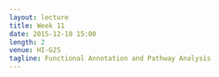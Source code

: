 ```yaml
---
layout: lecture
title: Week 11
date: 2015-12-10 15:00
length: 2
venue: HI-G25
tagline: Functional Annotation and Pathway Analysis
---
```

